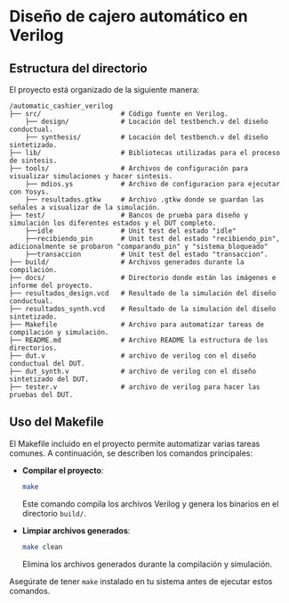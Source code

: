 # Diseño de cajero automático en Verilog

## Estructura del directorio

El proyecto está organizado de la siguiente manera:

```
/automatic_cashier_verilog
├── src/                    # Código fuente en Verilog.
    ├── design/             # Locación del testbench.v del diseño conductual.
    ├── synthesis/          # Locación del testbench.v del diseño sintetizado.
├── lib/                    # Bibliotecas utilizadas para el proceso de sintesis.
├── tools/                  # Archivos de configuración para visualizar simulaciones y hacer sintesis.
    ├── mdios.ys            # Archivo de configuracion para ejecutar con Yosys.
    ├── resultados.gtkw     # Archivo .gtkw donde se guardan las señales a visualizar de la simulación.
├── test/                   # Bancos de prueba para diseño y simulación los diferentes estados y el DUT completo.
    ├──idle                 # Unit test del estado "idle"
    ├──recibiendo_pin       # Unit test del estado "recibiendo_pin", adicionalmente se probaron "comparando_pin" y "sistema_bloqueado"
    ├──transaccion          # Unit test del estado "transaccion".
├── build/                  # Archivos generados durante la compilación.
├── docs/                   # Directorio donde están las imágenes e informe del proyecto.
├── resultados_design.vcd   # Resultado de la simulación del diseño conductual.
├── resultados_synth.vcd    # Resultado de la simulación del diseño sintetizado.
├── Makefile                # Archivo para automatizar tareas de compilación y simulación.
├── README.md               # Archivo README la estructura de los directorios.
├── dut.v                   # archivo de verilog con el diseño conductual del DUT.
├── dut_synth.v             # archivo de verilog con el diseño sintetizado del DUT.
├── tester.v                # archivo de verilog para hacer las pruebas del DUT.
```

## Uso del Makefile

El Makefile incluido en el proyecto permite automatizar varias tareas comunes. A continuación, se describen los comandos principales:

- **Compilar el proyecto**:
    ```bash
    make
    ```
    Este comando compila los archivos Verilog y genera los binarios en el directorio `build/`.

- **Limpiar archivos generados**:
    ```bash
    make clean
    ```
    Elimina los archivos generados durante la compilación y simulación.

Asegúrate de tener `make` instalado en tu sistema antes de ejecutar estos comandos.